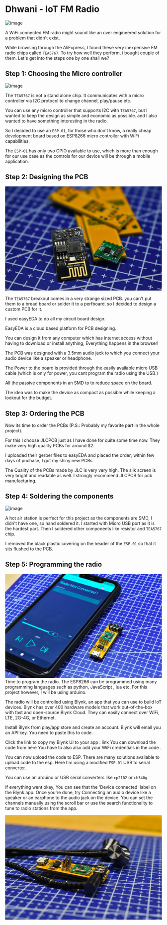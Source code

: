 # Dhwani - IoT FM Radio

![image](images/01.jpg)

A WiFi connected FM radio might sound like an over engineered solution for a problem that didn't exist. 

While browsing through the AliExpress, I found these very inexpensive FM radio chips called `TEA5767`.
To try how well they perform, i bought couple of them.
 Let's get into the steps one by one shall we?

## Step 1: Choosing the Micro controller

![image](images/02.jpg)

The `TEA5767` is not a stand alone chip. It communicates with a micro controller via I2C protocol to change channel, play/pause etc.

You can use any micro controller that supports I2C with `TEA5767`, but I wanted to keep the design as simple and economic as possible. and I also wanted to have something interesting in the radio.

So I decided to use an `ESP-01`, for those who don't know, a really cheap development board based on ESP8266 micro controller with WiFi capabilities.

The `ESP-01` has only two GPIO available to use, which is more than enough for our use case as the controls for our device will be through a mobile application.

## Step 2: Designing the PCB

![image](images/03.jpg)

The `TEA5767` breakout comes in a very strange sized PCB. you can't put them to a bread board or solder it to a perfboard, so I decided to design a custom PCB for it.

I used easyEDA to do all my circuit board design.

EasyEDA is a cloud based platform for PCB designing.

You can design it from any computer which has internet access without having to download or install anything; Everything happens in the browser!

The PCB was designed with a 3.5mm audio jack to which you connect your audio device like a speaker or headphone.

The Power to the board is provided through the easily available micro USB cable (which is only for power, you cant program the radio using the USB.)

All the passive components in an SMD to to reduce space on the board.

The idea was to make the device as compact as possible while keeping a lookout for the budget.

## Step 3: Ordering the PCB

Now its time to order the PCBs (P.S.: Probably my favorite part in the whole project).

For this I choose JLCPCB just as I have done for quite some time now. They make very high quality PCBs for around $2.

I uploaded their gerber files to easyEDA and placed the order; within few days of puchase, I got my shiny new PCBs.

The Quality of the PCBs made by JLC is very very high. The silk screen is very bright and readable as well. I strongly recommend JLCPCB for pcb manufacturing.

## Step 4: Soldering the components

![image](images/04.jpg)

A hot air station is perfect for this project as the components are SMD, I didn't have one, so hand soldered it. I started with Micro USB port as it is the hardest part.
Then I soldered other components like resistor and `TEA5767` chip.

I removed the black plastic covering on the header of the `ESP-01` so that it sits flushed to the PCB.

## Step 5: Programming the radio

![image](images/05.jpg)
Time to program the radio. The ESP8266 can be programmed using many programming languages such as python, JavaScript , lua etc. For this project however, I will be using arduino.

The radio will be controlled using Blynk, an app that you can use to build IoT devices. Blynk has over 400 hardware models that work out-of-the-box with fast and open-source Blynk Cloud. They can easily connect over WiFi, LTE, 2G-4G, or Ethernet.

Install Blynk from play/app store and create an account.
Blynk will email you an API key. You need to paste this to code.

Click the link to copy my Blynk UI to your app : link
You can download the code from here
You have to also also add your WiFi credentials in the code .

You can now upload the code to ESP. 
There are many solutions available to  upload code to the esp. Here I'm using a modified `ESP-01` USB to serial converter.

You can use an arduino or USB serial converters like `cp2102` or `ch340g`.

If everything went okay, You can see that the 'Device connected' label on the Blynk app.
Once you're done, try Connecting an audio device like a speaker or an earphone to the audio jack on the device. You can set the channels manually using the scroll bar or use the search functionality to tune to radio stations from the app.

![image](images/06.jpg)